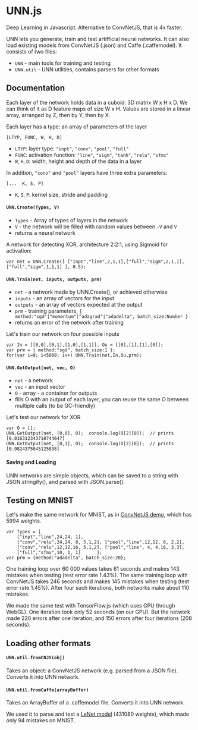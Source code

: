 # UNN.js
Deep Learning in Javascript. Alternative to ConvNetJS, that is 4x faster.

UNN lets you generate, train and test artifficial neural networks. It can also load existing models from ConvNetJS (.json) and Caffe (.caffemodel). It consists of two files:

* `UNN` - main tools for training and testing
* `UNN.util` - UNN utilities, contains parsers for other formats

## Documentation
Each layer of the network holds data in a cuboid: 3D matrix W x H x D. We can think of it as D feature maps of size W x H. Values are stored in a linear array, arranged by Z, then by Y, then by X.

Each layer has a type: an array of parameters of the layer

    [LTYP, FUNC, W, H, D]
    
- `LTYP`: layer type: `"inpt"`, `"conv"`, `"pool"`, `"full"`
- `FUNC`: activation function: `"line"`, `"sigm"`, `"tanh"`, `"relu"`, `"sfmx"`
- `W`, `H`, `D`: width, height and depth of the data in a layer

In addition, `"conv"` and `"pool"` layers have three extra parameters:

    [...  K, S, P]

- `K`, `S`, `P`: kernel size, stride and padding

#### `UNN.Create(Types, V)`
- `Types` - Array of types of layers in the network
- `V` - the network will be filled with random values between `-V` and `V`
- returns a neural network

A network for detecting XOR, architecture 2:2:1, using Sigmoid for activation:

    var net = UNN.Create([ ["inpt","line",2,1,1],["full","sigm",2,1,1],["full","sigm",1,1,1] ], 0.5);
    
#### `UNN.Train(net, inputs, outputs, prm)`
- `net` - a network made by UNN.Create(), or achieved otherwise
- `inputs` - an array of vectors for the input
- `outputs` - an array of vectors expected at the output
- `prm` - training parameters, `{ method:"sgd"|"momentum"|"adagrad"|"adadelta", batch_size:Number }`
- returns an error of the network after training

Let's train our network on four possible inputs

    var In = [[0,0],[0,1],[1,0],[1,1]], Ou = [[0],[1],[1],[0]];
    var prm = { method:"sgd", batch_size:1 };
    for(var i=0; i<5000; i++) UNN.Train(net,In,Ou,prm);
    
#### `UNN.GetOutput(net, vec, O)`
- `net` - a network
- `vec` - an input vector
- `O` - array - a container for outputs
- fills O with an output of each layer, you can reuse the same O between multiple calls (to be GC-friendly)

Let's test our network for XOR

    var O = [];
	UNN.GetOutput(net, [0,0], O);  console.log(O[2][0]);  // prints [0.016312343710744647]
	UNN.GetOutput(net, [0,1], O);  console.log(O[2][0]);  // prints [0.9824375045125838]
	
#### Saving and Loading

UNN networks are simple objects, which can be saved to a string with JSON.stringify(), and parsed with JSON.parse().

## Testing on MNIST
Let's make the same network for MNIST, as in [ConvNetJS demo](https://cs.stanford.edu/people/karpathy/convnetjs/demo/mnist.html), which has 5994 weights.

    var Types = [
        ["inpt","line",24,24, 1],
        ["conv","relu",24,24, 8, 5,1,2], ["pool","line",12,12, 8, 2,2], 
        ["conv","relu",12,12,16, 5,1,2], ["pool","line", 4, 4,16, 3,3],
        ["full","sfmx",10, 1, 1]      ];
    var prm = {method:"adadelta", batch_size:20};
    
One training loop over 60 000 values takes 61 seconds and makes 143 mistakes when testing (test error rate 1.43%).
The same training loop with ConvNetJS takes 246 seconds and makes 145 mistakes when testing (test error rate 1.45%). After four such iterations, both networks make about 110 mistakes.
 
We made the same test with TensorFlow.js (which uses GPU through WebGL). One iteration took only 52 seconds (on our GPU). But the network made 220 errors after one iteration, and 150 errors after four iterations (208 seconds).

## Loading other formats

#### `UNN.util.fromCNJS(obj)`
Takes an object: a ConvNetJS network (e.g. parsed from a JSON file). Converts it into UNN network.

#### `UNN.util.fromCaffe(arrayBuffer)`
Takes an ArrayBuffer of a .caffemodel file. Converts it into UNN network.

We used it to parse and test a [LeNet model](https://github.com/mravendi/caffe-test-mnist-jpg/blob/master/model/lenet_iter_10000.caffemodel) (431080 weights), which made only 94 mistakes on MNIST.
